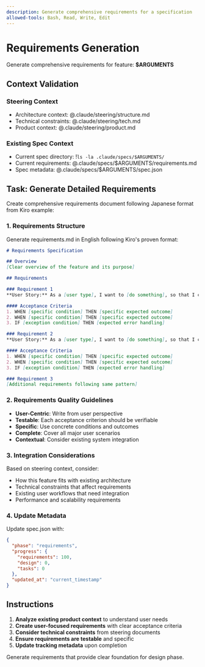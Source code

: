 ```yaml
---
description: Generate comprehensive requirements for a specification
allowed-tools: Bash, Read, Write, Edit
---
```


# Requirements Generation

Generate comprehensive requirements for feature: **$ARGUMENTS**

## Context Validation

### Steering Context
- Architecture context: @.claude/steering/structure.md
- Technical constraints: @.claude/steering/tech.md
- Product context: @.claude/steering/product.md

### Existing Spec Context
- Current spec directory: !`ls -la .claude/specs/$ARGUMENTS/`
- Current requirements: @.claude/specs/$ARGUMENTS/requirements.md
- Spec metadata: @.claude/specs/$ARGUMENTS/spec.json

## Task: Generate Detailed Requirements

Create comprehensive requirements document following Japanese format from Kiro example:

### 1. Requirements Structure
Generate requirements.md in English following Kiro's proven format:

```markdown
# Requirements Specification

## Overview
[Clear overview of the feature and its purpose]

## Requirements

### Requirement 1
**User Story:** As a [user type], I want to [do something], so that I can [achieve some goal]

#### Acceptance Criteria
1. WHEN [specific condition] THEN [specific expected outcome]
2. WHEN [specific condition] THEN [specific expected outcome]
3. IF [exception condition] THEN [expected error handling]

### Requirement 2
**User Story:** As a [user type], I want to [do something], so that I can [achieve some goal]

#### Acceptance Criteria
1. WHEN [specific condition] THEN [specific expected outcome]
2. WHEN [specific condition] THEN [specific expected outcome]
3. IF [exception condition] THEN [expected error handling]

### Requirement 3
[Additional requirements following same pattern]
```

### 2. Requirements Quality Guidelines
- **User-Centric**: Write from user perspective
- **Testable**: Each acceptance criterion should be verifiable
- **Specific**: Use concrete conditions and outcomes
- **Complete**: Cover all major user scenarios
- **Contextual**: Consider existing system integration

### 3. Integration Considerations
Based on steering context, consider:
- How this feature fits with existing architecture
- Technical constraints that affect requirements
- Existing user workflows that need integration
- Performance and scalability requirements

### 4. Update Metadata
Update spec.json with:
```json
{
  "phase": "requirements",
  "progress": {
    "requirements": 100,
    "design": 0,
    "tasks": 0
  },
  "updated_at": "current_timestamp"
}
```

## Instructions

1. **Analyze existing product context** to understand user needs
2. **Create user-focused requirements** with clear acceptance criteria
3. **Consider technical constraints** from steering documents
4. **Ensure requirements are testable** and specific
5. **Update tracking metadata** upon completion

Generate requirements that provide clear foundation for design phase.